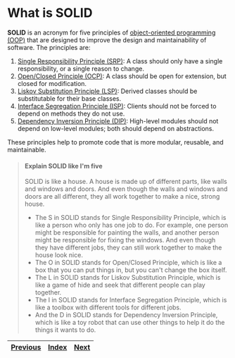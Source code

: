 # What is SOLID

**SOLID** is an acronym for five principles of [object-oriented programming (OOP)](../oop.md) that are designed to improve the design and maintainability of software. The principles are:

1. [Single Responsibility Principle (SRP)](01\_single\_responsibility\_principle.md): A class should only have a single responsibility, or a single reason to change.
2. [Open/Closed Principle (OCP)](02\_open\_closed\_principle.md): A class should be open for extension, but closed for modification.
3. [Liskov Substitution Principle (LSP)](03\_liskov\_substitution\_principle.md): Derived classes should be substitutable for their base classes.
4. [Interface Segregation Principle (ISP)](04\_interface\_segregation\_principle.md): Clients should not be forced to depend on methods they do not use.
5. [Dependency Inversion Principle (DIP)](05\_dependency\_inversion\_principle.md): High-level modules should not depend on low-level modules; both should depend on abstractions.

These principles help to promote code that is more modular, reusable, and maintainable.

> #### Explain SOLID like I'm five
>
> SOLID is like a house. A house is made up of different parts, like walls and windows and doors. And even though the walls and windows and doors are all different, they all work together to make a nice, strong house.
>
> * The S in SOLID stands for Single Responsibility Principle, which is like a person who only has one job to do. For example, one person might be responsible for painting the walls, and another person might be responsible for fixing the windows. And even though they have different jobs, they can still work together to make the house look nice.
> * The O in SOLID stands for Open/Closed Principle, which is like a box that you can put things in, but you can't change the box itself.
> * The L in SOLID stands for Liskov Substitution Principle, which is like a game of hide and seek that different people can play together.
> * The I in SOLID stands for Interface Segregation Principle, which is like a toolbox with different tools for different jobs.
> * And the D in SOLID stands for Dependency Inversion Principle, which is like a toy robot that can use other things to help it do the things it wants to do.

| [Previous](../01\_PARA\_RUBY/01\_PARADIGMS\_OF\_RUBY.md) | [Index](../) | [Next](01\_single\_responsibility\_principle.md) |
| -------------------------------------------------------- | ------------ | ------------------------------------------------ |
